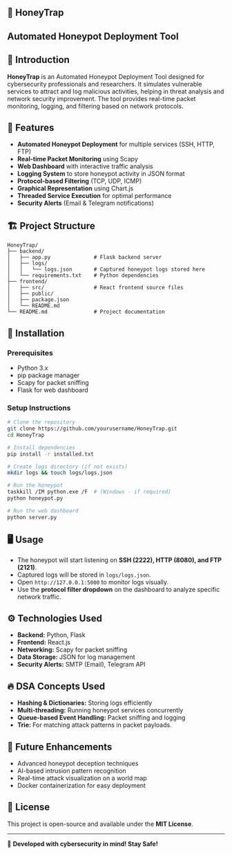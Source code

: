 ## 🐝 HoneyTrap
## Automated Honeypot Deployment Tool

## 📌 Introduction
**HoneyTrap** is an Automated Honeypot Deployment Tool designed for cybersecurity professionals and researchers. It simulates vulnerable services to attract and log malicious activities, helping in threat analysis and network security improvement. The tool provides real-time packet monitoring, logging, and filtering based on network protocols.

## 🚀 Features
- **Automated Honeypot Deployment** for multiple services (SSH, HTTP, FTP)
- **Real-time Packet Monitoring** using Scapy
- **Web Dashboard** with interactive traffic analysis
- **Logging System** to store honeypot activity in JSON format
- **Protocol-based Filtering** (TCP, UDP, ICMP)
- **Graphical Representation** using Chart.js
- **Threaded Service Execution** for optimal performance
- **Security Alerts** (Email & Telegram notifications)

## 🏗️ Project Structure
```
HoneyTrap/
├── backend/
│   ├── app.py              # Flask backend server
│   ├── logs/
│   │   └── logs.json       # Captured honeypot logs stored here
│   └── requirements.txt    # Python dependencies
├── frontend/
│   ├── src/                # React frontend source files
│   ├── public/
│   ├── package.json
│   └── README.md
└── README.md               # Project documentation

```

## 🔧 Installation
### **Prerequisites**
- Python 3.x
- pip package manager
- Scapy for packet sniffing
- Flask for web dashboard

### **Setup Instructions**
```sh
# Clone the repository
git clone https://github.com/yourusername/HoneyTrap.git
cd HoneyTrap

# Install dependencies
pip install -r installed.txt

# Create logs directory (if not exists)
mkdir logs && touch logs/logs.json

# Run the honeypot
taskkill /IM python.exe /F  # (Windows - if required)
python honeypot.py

# Run the web dashboard
python server.py
```

## 🖥️ Usage
- The honeypot will start listening on **SSH (2222), HTTP (8080), and FTP (2121)**.
- Captured logs will be stored in `logs/logs.json`.
- Open `http://127.0.0.1:5000` to monitor logs visually.
- Use the **protocol filter dropdown** on the dashboard to analyze specific network traffic.

## ⚙️ Technologies Used
- **Backend:** Python, Flask
- **Frontend:** React.js
- **Networking:** Scapy for packet sniffing
- **Data Storage:** JSON for log management
- **Security Alerts:** SMTP (Email), Telegram API

## 🔥 DSA Concepts Used
- **Hashing & Dictionaries:** Storing logs efficiently
- **Multi-threading:** Running honeypot services concurrently
- **Queue-based Event Handling:** Packet sniffing and logging
- **Trie:** For matching attack patterns in packet payloads.

## 🚧 Future Enhancements
- Advanced honeypot deception techniques
- AI-based intrusion pattern recognition
- Real-time attack visualization on a world map
- Docker containerization for easy deployment

## 📜 License
This project is open-source and available under the **MIT License**.

---
🚀 **Developed with cybersecurity in mind! Stay Safe!**

